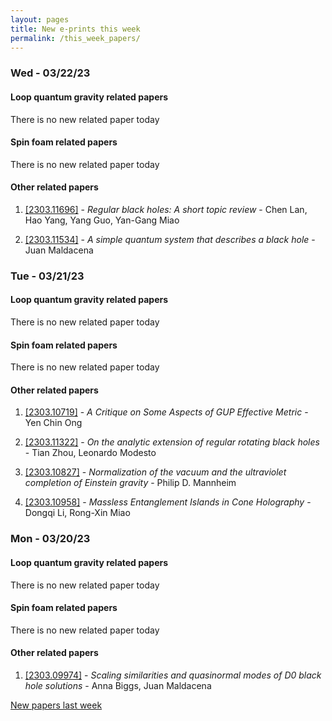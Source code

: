 ```yaml
---
layout: pages
title: New e-prints this week
permalink: /this_week_papers/
---
```




### Wed - 03/22/23

#### Loop quantum gravity related papers

There is no new related paper today 

#### Spin foam related papers

There is no new related paper today 



#### Other related papers

1. [[2303.11696]](https://arxiv.org/abs/2303.11696) - *Regular black holes: A short topic review* - Chen Lan, Hao Yang, Yang Guo, Yan-Gang Miao

1. [[2303.11534]](https://arxiv.org/abs/2303.11534) - *A simple quantum system that describes a black hole* - Juan Maldacena



### Tue - 03/21/23

#### Loop quantum gravity related papers

There is no new related paper today 

#### Spin foam related papers

There is no new related paper today 



#### Other related papers

1. [[2303.10719]](https://arxiv.org/abs/2303.10719) - *A Critique on Some Aspects of GUP Effective Metric* - Yen Chin Ong

1. [[2303.11322]](https://arxiv.org/abs/2303.11322) - *On the analytic extension of regular rotating black holes* - Tian Zhou, Leonardo Modesto

1. [[2303.10827]](https://arxiv.org/abs/2303.10827) - *Normalization of the vacuum and the ultraviolet completion of Einstein  gravity* - Philip D. Mannheim

1. [[2303.10958]](https://arxiv.org/abs/2303.10958) - *Massless Entanglement Islands in Cone Holography* - Dongqi Li, Rong-Xin Miao



### Mon - 03/20/23

#### Loop quantum gravity related papers

There is no new related paper today 

#### Spin foam related papers

There is no new related paper today 



#### Other related papers

1. [[2303.09974]](https://arxiv.org/abs/2303.09974) - *Scaling similarities and quasinormal modes of D0 black hole solutions* - Anna Biggs, Juan Maldacena






[New papers last week]({{site.url}}/archived/weekly/pre-prints/2023/03/20/archived_weekly_papers.html)